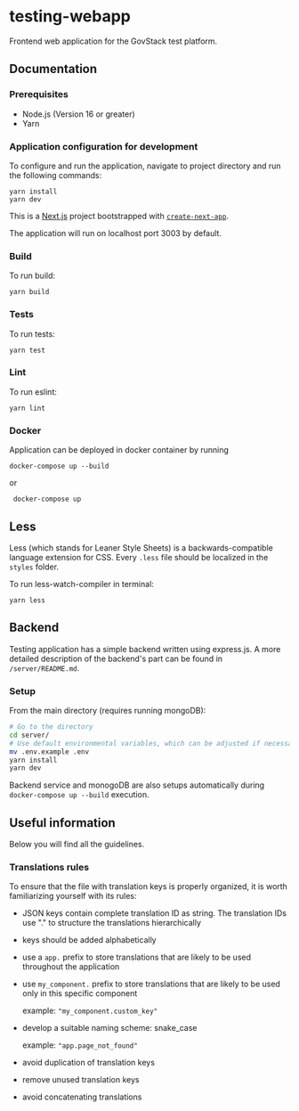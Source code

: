 # testing-webapp

Frontend web application for the GovStack test platform.

## Documentation

### Prerequisites

 * Node.js (Version 16 or greater)
 * Yarn

### Application configuration for development

To configure and run the application, navigate to project directory and run the following commands:

```
yarn install
yarn dev
```

This is a [Next.js](https://nextjs.org/) project bootstrapped with [`create-next-app`](https://github.com/vercel/next.js/tree/canary/packages/create-next-app).

The application will run on localhost port 3003 by default.

### Build

To run build:

```
yarn build
```

### Tests

To run tests:

```
yarn test
```

### Lint

To run eslint:

```
yarn lint
```

### Docker

Application can be deployed in docker container by running

```shell
docker-compose up --build
```

or

```shell
 docker-compose up
```

## Less

Less (which stands for Leaner Style Sheets) is a backwards-compatible language extension for CSS.
Every `.less` file should be localized in the `styles` folder.

To run less-watch-compiler in terminal:
```
yarn less
```

## Backend 
Testing application has a simple backend written using express.js. 
A more detailed description of the backend's part can be found in `/server/README.md`. 

### Setup 
From the main directory (requires running mongoDB):

```bash
# Go to the directory
cd server/
# Use default environmental variables, which can be adjusted if necessary
mv .env.example .env
yarn install
yarn dev
```

Backend service and monogoDB are also setups automatically
during `docker-compose up --build` execution.

## Useful information

Below you will find all the guidelines.

### Translations rules

To ensure that the file with translation keys is properly organized, it is worth familiarizing yourself with its rules:

- JSON keys contain complete translation ID as string. The translation IDs use "." to structure the translations hierarchically

- keys should be added alphabetically

- use a `app.` prefix to store translations that are likely to be used throughout the application

- use `my_component.` prefix to store translations that are likely to be used only in this specific component

  example: `"my_component.custom_key"`

- develop a suitable naming scheme: snake_case

  example:
  `"app.page_not_found"`

- avoid duplication of translation keys

- remove unused translation keys

- avoid concatenating translations
